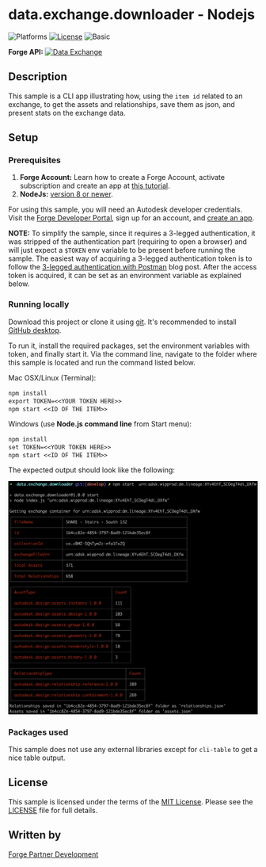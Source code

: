 # data.exchange.downloader - Nodejs

![Platforms](https://img.shields.io/badge/platform-windows%20%7C%20osx%20%7C%20linux-lightgray.svg)
[![License](http://img.shields.io/:license-mit-blue.svg)](http://opensource.org/licenses/MIT)
![Basic](https://img.shields.io/badge/Level-Basic-green.svg)

**Forge API:** [![Data Exchange](https://img.shields.io/badge/Data%20Exchange-Beta-orange)](http://developer.autodesk.com/)

## Description

This sample is a CLI app illustrating how, using the `item id` related to an exchange, to get the assets and relationships, save them as json, and present stats on the exchange data.

## Setup

### Prerequisites

1. **Forge Account:** Learn how to create a Forge Account, activate subscription and create an app at [this tutorial](http://learnforge.autodesk.io/#/account/).
2. **NodeJs:** [version 8 or newer](https://nodejs.org).

For using this sample, you will need an Autodesk developer credentials. 
Visit the [Forge Developer Portal](https://developer.autodesk.com), sign up for an account, 
and [create an app](https://developer.autodesk.com/myapps/create).

**NOTE:** To simplify the sample, since it requires a 3-legged authentication, it was stripped of the authentication part (requiring to open a browser) 
and will just expect a `$TOKEN` env variable to be present before running the sample.
The easiest way of acquiring a 3-legged authentication token is to follow the [3-legged authentication with Postman](https://forge.autodesk.com/blog/3-legged-authentication-postman) blog post.
After the access token is acquired, it can be set as an environment variable as explained below.

### Running locally

Download this project or clone it using [git](https://git-scm.com/). 
It's recommended to install [GitHub desktop](https://desktop.github.com/). 

To run it, install the required packages, set the environment variables with token, and finally start it. 
Via the command line, navigate to the folder where this sample is located and run the command listed below.

Mac OSX/Linux (Terminal):

    npm install
    export TOKEN=<<YOUR TOKEN HERE>>
    npm start <<ID OF THE ITEM>>

Windows (use **Node.js command line** from Start menu):

    npm install
    set TOKEN=<<YOUR TOKEN HERE>>
    npm start <<ID OF THE ITEM>>

The expected output should look like the following:

![](./img/screenshot.png)

### Packages used

This sample does not use any external libraries except for `cli-table` to get a nice table output.

## License

This sample is licensed under the terms of the [MIT License](http://opensource.org/licenses/MIT). Please see the [LICENSE](LICENSE) file for full details.

## Written by

[Forge Partner Development](http://forge.autodesk.com)
